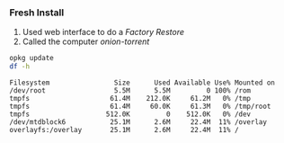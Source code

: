 ### Fresh Install

1. Used web interface to do a *Factory Restore*
2. Called the computer *onion-torrent*

```bash
opkg update
df -h
```

```
Filesystem                Size      Used Available Use% Mounted on
/dev/root                 5.5M      5.5M         0 100% /rom
tmpfs                    61.4M    212.0K     61.2M   0% /tmp
tmpfs                    61.4M     60.0K     61.3M   0% /tmp/root
tmpfs                   512.0K         0    512.0K   0% /dev
/dev/mtdblock6           25.1M      2.6M     22.4M  11% /overlay
overlayfs:/overlay       25.1M      2.6M     22.4M  11% /
```
